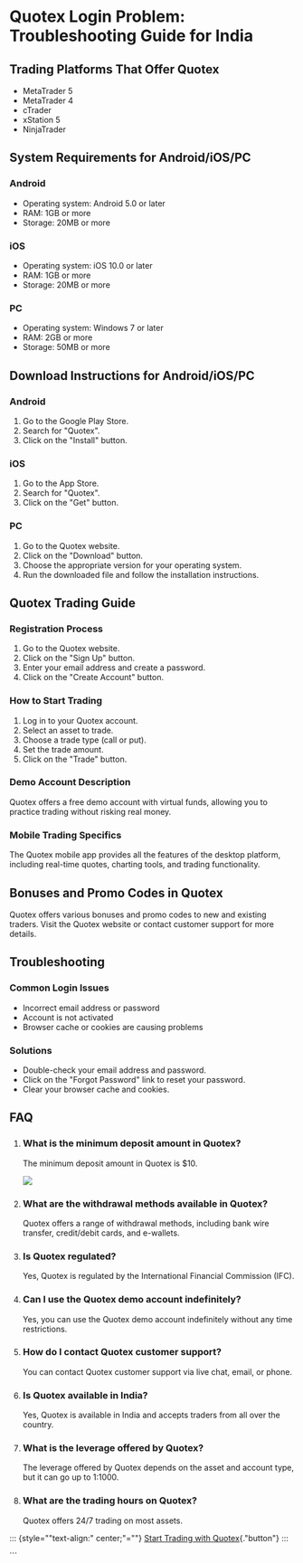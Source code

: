 # Quotex Login Problem: Troubleshooting Guide for India

## Trading Platforms That Offer Quotex

-   MetaTrader 5
-   MetaTrader 4
-   cTrader
-   xStation 5
-   NinjaTrader

## System Requirements for Android/iOS/PC

### Android

-   Operating system: Android 5.0 or later
-   RAM: 1GB or more
-   Storage: 20MB or more

### iOS

-   Operating system: iOS 10.0 or later
-   RAM: 1GB or more
-   Storage: 20MB or more

### PC

-   Operating system: Windows 7 or later
-   RAM: 2GB or more
-   Storage: 50MB or more

## Download Instructions for Android/iOS/PC

### Android

1.  Go to the Google Play Store.
2.  Search for "Quotex".
3.  Click on the "Install" button.

### iOS

1.  Go to the App Store.
2.  Search for "Quotex".
3.  Click on the "Get" button.

### PC

1.  Go to the Quotex website.
2.  Click on the "Download" button.
3.  Choose the appropriate version for your operating system.
4.  Run the downloaded file and follow the installation instructions.

## Quotex Trading Guide

### Registration Process

1.  Go to the Quotex website.
2.  Click on the "Sign Up" button.
3.  Enter your email address and create a password.
4.  Click on the "Create Account" button.

### How to Start Trading

1.  Log in to your Quotex account.
2.  Select an asset to trade.
3.  Choose a trade type (call or put).
4.  Set the trade amount.
5.  Click on the "Trade" button.

### Demo Account Description

Quotex offers a free demo account with virtual funds, allowing you to
practice trading without risking real money.

### Mobile Trading Specifics

The Quotex mobile app provides all the features of the desktop platform,
including real-time quotes, charting tools, and trading functionality.

## Bonuses and Promo Codes in Quotex

Quotex offers various bonuses and promo codes to new and existing
traders. Visit the Quotex website or contact customer support for more
details.

## Troubleshooting

### Common Login Issues

-   Incorrect email address or password
-   Account is not activated
-   Browser cache or cookies are causing problems

### Solutions

-   Double-check your email address and password.
-   Click on the "Forgot Password" link to reset your password.
-   Clear your browser cache and cookies.

## FAQ

1.  ### What is the minimum deposit amount in Quotex?

    The minimum deposit amount in Quotex is \$10.

    [![](https://static.quotex.io/files/3_en/300_250.jpg)](https://traff.sbs/brokerqxlid)

2.  ### What are the withdrawal methods available in Quotex?

    Quotex offers a range of withdrawal methods, including bank wire
    transfer, credit/debit cards, and e-wallets.

3.  ### Is Quotex regulated?

    Yes, Quotex is regulated by the International Financial Commission
    (IFC).

4.  ### Can I use the Quotex demo account indefinitely?

    Yes, you can use the Quotex demo account indefinitely without any
    time restrictions.

5.  ### How do I contact Quotex customer support?

    You can contact Quotex customer support via live chat, email, or
    phone.

6.  ### Is Quotex available in India?

    Yes, Quotex is available in India and accepts traders from all over
    the country.

7.  ### What is the leverage offered by Quotex?

    The leverage offered by Quotex depends on the asset and account
    type, but it can go up to 1:1000.

8.  ### What are the trading hours on Quotex?

    Quotex offers 24/7 trading on most assets.

::: {style=""text-align:" center;"=""}
[Start Trading with
Quotex](\%22https://traff.sbs/brokerqxsignup\%22){."button"}
:::

\`\`\`


